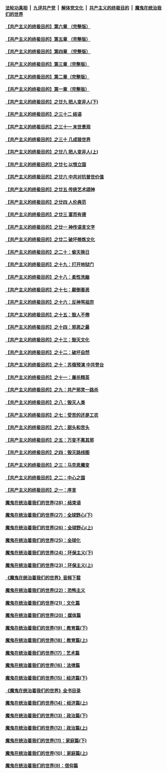 ####  [法轮功真相](../../../../basic/blob/master/README.md?t=04110701) &nbsp;|&nbsp; [九评共产党](../../../../9ping.md/blob/master/README.md?t=04110701) &nbsp;|&nbsp; [解体党文化](../../../../jtdwh.md/blob/master/README.md?t=04110701)  &nbsp;|&nbsp; [共产主义的终极目的](../../../../gczydzjmd.md/blob/master/README.md?t=04110701) &nbsp;|&nbsp; [魔鬼在统治我们的世界](../../../../mgztzwmdsj.md/blob/master/README.md?t=04110701) 

#### [【共产主义的终极目的】第六章 （完整版）](../pages/nsc422/n11428913.md?t=04110701) 

#### [【共产主义的终极目的】第五章 （完整版）](../pages/nsc422/n11428912.md?t=04110701) 

#### [【共产主义的终极目的】第四章 （完整版）](../pages/nsc422/n11428907.md?t=04110701) 

#### [【共产主义的终极目的】第三章（完整版）](../pages/nsc422/n11428848.md?t=04110701) 

#### [【共产主义的终极目的】第二章（完整版）](../pages/nsc422/n11428831.md?t=04110701) 

#### [【共产主义的终极目的】第一章（完整版）](../pages/nsc422/n11417651.md?t=04110701) 

#### [【共产主义的终极目的】之廿九 把人变非人(下)](../pages/nsc422/n11344140.md?t=04110701) 

#### [【共产主义的终极目的】之三十二 结语](../pages/nsc422/n11360535.md?t=04110701) 

#### [【共产主义的终极目的】之三十一 末世景观](../pages/nsc422/n11351129.md?t=04110701) 

#### [【共产主义的终极目的】之三十 几成狼世界](../pages/nsc422/n11348280.md?t=04110701) 

#### [【共产主义的终极目的】之廿八 把人变非人(上)](../pages/nsc422/n11340492.md?t=04110701) 

#### [【共产主义的终极目的】之廿七 以恨立国](../pages/nsc422/n11336944.md?t=04110701) 

#### [【共产主义的终极目的】之廿六 中共对抗普世价值](../pages/nsc422/n11324785.md?t=04110701) 

#### [【共产主义的终极目的】之廿五 传统艺术颂神](../pages/nsc422/n11296396.md?t=04110701) 

#### [【共产主义的终极目的】之廿四 人伦典范](../pages/nsc422/n11296397.md?t=04110701) 

#### [【共产主义的终极目的】之廿三 富而有德](../pages/nsc422/n11283598.md?t=04110701) 

#### [【共产主义的终极目的】之廿一 神传语言文字](../pages/nsc422/n11263265.md?t=04110701) 

#### [【共产主义的终极目的】之廿二 破坏修炼文化](../pages/nsc422/n11245728.md?t=04110701) 

#### [【共产主义的终极目的】之二十：偷天换日](../pages/nsc422/n11238846.md?t=04110701) 

#### [【共产主义的终极目的】之十九：打开地狱门](../pages/nsc422/n11206376.md?t=04110701) 

#### [【共产主义的终极目的】之十八：柔性洗脑](../pages/nsc422/n11199994.md?t=04110701) 

#### [【共产主义的终极目的】之十七：颠倒善恶](../pages/nsc422/n11179782.md?t=04110701) 

#### [【共产主义的终极目的】之十六：反神骂祖宗](../pages/nsc422/n11166798.md?t=04110701) 

#### [【共产主义的终极目的】之十五：毁人不倦](../pages/nsc422/n11166792.md?t=04110701) 

#### [【共产主义的终极目的】之十四：邪恶之最](../pages/nsc422/n11150249.md?t=04110701) 

#### [【共产主义的终极目的】之十三：毁灭文化](../pages/nsc422/n11135227.md?t=04110701) 

#### [【共产主义的终极目的】之十二：破坏自然](../pages/nsc422/n11135214.md?t=04110701) 

#### [【共产主义的终极目的】之十：苏俄预演 中共登台](../pages/nsc422/n11118424.md?t=04110701) 

#### [【共产主义的终极目的】之十一：屠杀精英](../pages/nsc422/n11118442.md?t=04110701) 

#### [【共产主义的终极目的】之九：共产邪灵一路杀](../pages/nsc422/n11114139.md?t=04110701) 

#### [【共产主义的终极目的】之八：毁灭人类](../pages/nsc422/n11108503.md?t=04110701) 

#### [【共产主义的终极目的】之七：受苦的还是工农](../pages/nsc422/n11101809.md?t=04110701) 

#### [【共产主义的终极目的】之六：甜头和苦头](../pages/nsc422/n11096971.md?t=04110701) 

#### [【共产主义的终极目的】之五：万变不离其邪](../pages/nsc422/n11091285.md?t=04110701) 

#### [【共产主义的终极目的】之四：毁灭路线图](../pages/nsc422/n11086284.md?t=04110701) 

#### [【共产主义的终极目的】之三：马克思魔变](../pages/nsc422/n11061941.md?t=04110701) 

#### [【共产主义的终极目的】之二：中心之国](../pages/nsc422/n11047728.md?t=04110701) 

#### [【共产主义的终极目的】之一：序言](../pages/nsc422/n11086077.md?t=04110701) 

#### [魔鬼在统治着我们的世界(28)：结束语](../pages/nsc422/n10936246.md?t=04110701) 

#### [魔鬼在统治着我们的世界(27)：全球野心(下)](../pages/nsc422/n10928319.md?t=04110701) 

#### [魔鬼在统治着我们的世界(26)：全球野心(上)](../pages/nsc422/n10900318.md?t=04110701) 

#### [魔鬼在统治着我们的世界(25)：全球化](../pages/nsc422/n10788205.md?t=04110701) 

#### [魔鬼在统治着我们的世界(24)：环保主义(下)](../pages/nsc422/n10695307.md?t=04110701) 

#### [魔鬼在统治着我们的世界(23)：环保主义(上)](../pages/nsc422/n10688613.md?t=04110701) 

#### [《魔鬼在统治着我们的世界》音频下载](../pages/nsc422/n10635553.md?t=04110701) 

#### [魔鬼在统治着我们的世界(22)：恐怖主义](../pages/nsc422/n10614727.md?t=04110701) 

#### [魔鬼在统治着我们的世界(21)：文化篇](../pages/nsc422/n10597706.md?t=04110701) 

#### [魔鬼在统治着我们的世界(20)：媒体篇](../pages/nsc422/n10586579.md?t=04110701) 

#### [魔鬼在统治着我们的世界(19)：教育篇(下)](../pages/nsc422/n10564808.md?t=04110701) 

#### [魔鬼在统治着我们的世界(18)：教育篇(上)](../pages/nsc422/n10526970.md?t=04110701) 

#### [魔鬼在统治着我们的世界(17)：艺术篇](../pages/nsc422/n10499093.md?t=04110701) 

#### [魔鬼在统治着我们的世界(16)：法律篇](../pages/nsc422/n10485969.md?t=04110701) 

#### [魔鬼在统治着我们的世界(15)：经济篇(下)](../pages/nsc422/n10469975.md?t=04110701) 

#### [《魔鬼在统治着我们的世界》全书目录](../pages/nsc422/n10464261.md?t=04110701) 

#### [魔鬼在统治着我们的世界(14)：经济篇(上)](../pages/nsc422/n10457370.md?t=04110701) 

#### [魔鬼在统治着我们的世界(13)：政治篇(下)](../pages/nsc422/n10448270.md?t=04110701) 

#### [魔鬼在统治着我们的世界(12)：政治篇(上)](../pages/nsc422/n10444576.md?t=04110701) 

#### [魔鬼在统治着我们的世界(11)：家庭篇(下)](../pages/nsc422/n10440961.md?t=04110701) 

#### [魔鬼在统治着我们的世界(10)：家庭篇(上)](../pages/nsc422/n10435448.md?t=04110701) 

#### [魔鬼在统治着我们的世界(9)：信仰篇](../pages/nsc422/n10432159.md?t=04110701) 


